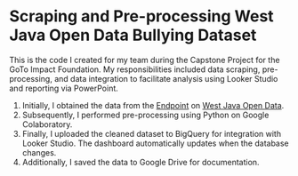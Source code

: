 # Scraping and Pre-processing West Java Open Data Bullying Dataset

This is the code I created for my team during the Capstone Project for the GoTo Impact Foundation. My responsibilities included data scraping, pre-processing, and data integration to facilitate analysis using Looker Studio and reporting via PowerPoint.

1. Initially, I obtained the data from the [Endpoint](/od_15436_jml_korban_kekerasan__tingkat_pendidikan_jk_kabupatenk) on [West Java Open Data](https://data.jabarprov.go.id/).
2. Subsequently, I performed pre-processing using Python on Google Colaboratory.
3. Finally, I uploaded the cleaned dataset to BigQuery for integration with Looker Studio. The dashboard automatically updates when the database changes.
4. Additionally, I saved the data to Google Drive for documentation.
